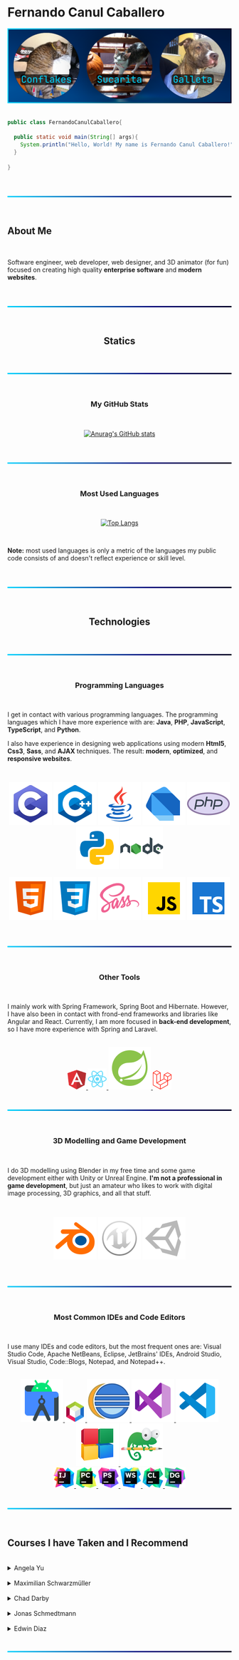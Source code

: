 # Fernando Canul Caballero

![BackGround](img/cover.png)


```java

public class FernandoCanulCaballero{

  public static void main(String[] args){
    System.println("Hello, World! My name is Fernando Canul Caballero!");
  }

}

```

<br>

![BackGround](img/Line.png)

<br>

## About Me

<br>

Software engineer, web developer, web designer, and 3D animator (for fun) focused on creating high quality **enterprise software** and **modern websites**.

<br>

![BackGround](img/Line.png)

<br>

<div align=center>

## Statics

<br>

![BackGround](img/Line.png)

<br>

### My GitHub Stats

<br>

[![Anurag's GitHub stats](https://github-readme-stats.vercel.app/api?username=elegidocodes&show_icons=true&theme=github_dark&bg_color=00000000&hide=prs&hide_border=true)](https://github.com/anuraghazra/github-readme-stats)

<br>

![BackGround](img/Line.png)

<br>

### Most Used Languages

<br>

[![Top Langs](https://github-readme-stats.vercel.app/api/top-langs/?username=elegidocodes&langs_count=10&layout=compact&theme=github_dark&bg_color=00000000&hide_border=true)](https://github.com/anuraghazra/github-readme-stats)

<br>

<div align=left>

**Note:** most used languages is only a metric of the languages my public code consists of and doesn't reflect experience or skill level.

</div>

<br>

![BackGround](img/Line.png)

<br>

## Technologies

<br>

![BackGround](img/Line.png)

<br>

### Programming Languages

<br>

<div align=left>

I get in contact with various programming languages. The programming languages which I have more experience with are: **Java**, **PHP**, **JavaScript**, **TypeScript**, and **Python**.

I also have experience in designing web applications using modern **Html5**, **Css3**, **Sass**, and **AJAX** techniques. The result: **modern**, **optimized**, and **responsive websites**.

</div>

<br>

![C](img/icons/icons8-c.svg)
![C++](img/icons/icons8-cpp.svg)
![Java](img/icons/icons8-java.svg)
![Dart](img/icons/icons8-dart.svg)
![PHP](img/icons/icons8-php.svg)
![Python](img/icons/icons8-python.svg)
![Node](img/icons/icons8-nodejs.svg)

![HTML5](img/icons/icons8-html-5.svg)
![CSS3](img/icons/icons8-css3.svg)
![Sass](img/icons/icons8-sass.svg)
![JavaScript](img/icons/icons8-javascript.svg)
![TypeScript](img/icons/icons8-typescript.svg)


<br>

![BackGround](img/Line.png)

<br>

### Other Tools

<br>

<div align=left>

I mainly work with Spring Framework, Spring Boot and Hibernate. However, I have also been in contact with frond-end frameworks and libraries like Angular and React. Currently, I am more focused in **back-end development**, so I have more experience with Spring and Laravel. 

</div>

<br>

<div>
<a href="img/icons/angular.svg" target="_blank">
<img src="img/icons/angular.svg" width="42" height="auto">
</a>
<a href="img/icons/react.svg" target="_blank">
<img src="img/icons/react.svg" width="42" height="auto">
</a>
<a href="img/icons/icons8-spring.svg" target="_blank">
<img src="img/icons/icons8-spring.svg">
</a>
<a href="img/icons/laravel.svg" target="_blank">
<img src="img/icons/laravel.svg" width="42" height="auto">
</a>
</div>

<br>

![BackGround](img/Line.png)

<br>

### 3D Modelling and Game Development

<br>

<div align=left>

I do 3D modelling using Blender in my free time and some game development either with Unity or Unreal Engine. **I'm not a professional in game development**, but just an amateur who likes to work with digital image processing, 3D graphics, and all that stuff. 

</div>

<br>

![Blender](img/icons/icons8-blender-3d.svg)
![Unreal Engine](img/icons/icons8-unreal-engine.svg)
![Unity](img/icons/icons8-unity.svg)

<br>

![BackGround](img/Line.png)

<br>

### Most Common IDEs and Code Editors

<br>

<div align=left>

I use many IDEs and code editors, but the most frequent ones are: Visual Studio Code, Apache NetBeans, Eclipse, JetBrains' IDEs, Android Studio, Visual Studio, Code::Blogs, Notepad, and Notepad++.  

</div>

<br>

<div>
<a href="img/icons/icons8-android-studio.svg" target="_blank">
<img src="img/icons/icons8-android-studio.svg">
</a>
<a href="img/icons/apache-netbeans.svg" target="_blank">
<img src="img/icons/apache-netbeans.svg" width="46" height="auto">
</a>
<a href="img/icons/icons8-java-eclipse.svg" target="_blank">
<img src="img/icons/icons8-java-eclipse.svg">
</a>
<a href="img/icons/icons8-visual-studio.svg" target="_blank">
<img src="img/icons/icons8-visual-studio.svg">
</a>
<a href="img/icons/icons8-visual-studio-code-2019.svg" target="_blank">
<img src="img/icons/icons8-visual-studio-code-2019.svg">
</a>
<a href="img/icons/icons8-code-blocks.svg" target="_blank">
<img src="img/icons/icons8-code-blocks.svg">
</a>
<a href="img/icons/icons8-notepad++.svg" target="_blank">
<img src="img/icons/icons8-notepad++.svg">
</a>
</div>

<div>
<a href="img/icons/idea.svg" target="_blank">
<img src="img/icons/idea.svg" width="46" height="auto">
</a>
<a href="img/icons/pycharm.svg" target="_blank">
<img src="img/icons/pycharm.svg" width="46" height="auto">
</a>
<a href="img/icons/phpstorm.svg" target="_blank">
<img src="img/icons/phpstorm.svg" width="46" height="auto">
</a>
<a href="img/icons/webstorm.svg" target="_blank">
<img src="img/icons/webstorm.svg" width="46" height="auto">
</a>
<a href="img/icons/clion.svg" target="_blank">
<img src="img/icons/clion.svg" width="46" height="auto">
</a>
<a href="img/icons/datagrip.svg" target="_blank">
<img src="img/icons/datagrip.svg" width="46" height="auto">
</a>
</div>

<br>

</div>

![BackGround](img/Line.png)

<br>

## Courses I have Taken and I Recommend

<br>

<details><summary>Angela Yu</summary>

<br>

<a href="https://www.udemy.com/user/4b4368a3-b5c8-4529-aa65-2056ec31f37e/" target="_blank">Udemy Profile</a>

- 100 Days of Code: The Complete Python Pro Bootcamp for 2023
- The Complete Flutter Development Bootcamp with Dart
- The Complete 2023 Web Development Bootcamp

</details>

<!--******************************************************-->

<br>

<details><summary>Maximilian Schwarzmüller</summary>

<br>

<a href="https://www.udemy.com/user/maximilian-schwarzmuller/" target="_blank">Udemy Profile</a>

- Angular - The Complete Guide (2023 Edition)
- Understanding TypeScript - 2023 Edition

</details>

<!--******************************************************-->

<br>

<details><summary>Chad Darby</summary>

<br>

<a href="https://www.udemy.com/user/chaddarby2/" target="_blank">Udemy Profile</a>

- Spring & Hibernate for Beginners (includes Spring Boot)

</details>

<!--******************************************************-->

<br>

<details><summary>Jonas Schmedtmann</summary>

<br>

<a href="https://www.udemy.com/user/jonasschmedtmann/" target="_blank">Udemy Profile</a>

- Build Responsive Real-World Websites with HTML and CSS
- The Complete JavaScript Course 2023: From Zero to Expert!
- Advanced CSS and Sass: Flexbox, Grid, Animations and More!
- Node.js, Express, MongoDB & More: The Complete Bootcamp 2023

</details>

<!--******************************************************-->

<br>

<details><summary>Edwin Diaz</summary>

<br>

<a href="https://www.udemy.com/user/edwin166/" target="_blank">Udemy Profile</a>

- PHP for Beginners - Become a PHP Master - CMS Project
- PHP with Laravel for beginners - Become a Master in Laravel

</details>

<!--******************************************************-->

<br>

![BackGround](img/Line.png)